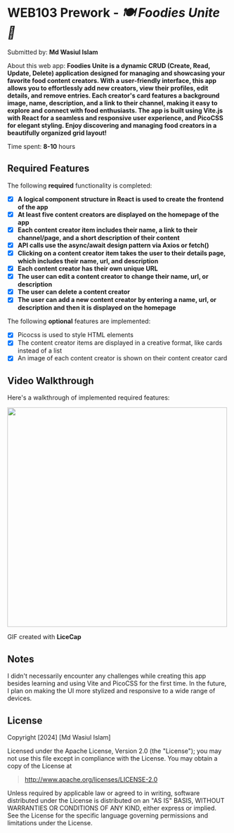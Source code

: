 # WEB103 Prework - *🍽️ Foodies Unite 🍲*

Submitted by: **Md Wasiul Islam**

About this web app: **Foodies Unite is a dynamic CRUD (Create, Read, Update, Delete) application designed for managing and showcasing your favorite food content creators. With a user-friendly interface, this app allows you to effortlessly add new creators, view their profiles, edit details, and remove entries. Each creator's card features a background image, name, description, and a link to their channel, making it easy to explore and connect with food enthusiasts. The app is built using Vite.js with React for a seamless and responsive user experience, and PicoCSS for elegant styling. Enjoy discovering and managing food creators in a beautifully organized grid layout!**

Time spent: **8-10** hours

## Required Features

The following **required** functionality is completed:

<!-- 👉🏿👉🏿👉🏿 Make sure to check off completed functionality below -->
- [x] **A logical component structure in React is used to create the frontend of the app**
- [x] **At least five content creators are displayed on the homepage of the app**
- [x] **Each content creator item includes their name, a link to their channel/page, and a short description of their content**
- [x] **API calls use the async/await design pattern via Axios or fetch()**
- [x] **Clicking on a content creator item takes the user to their details page, which includes their name, url, and description**
- [x] **Each content creator has their own unique URL**
- [x] **The user can edit a content creator to change their name, url, or description**
- [x] **The user can delete a content creator**
- [x] **The user can add a new content creator by entering a name, url, or description and then it is displayed on the homepage**

The following **optional** features are implemented:

- [x] Picocss is used to style HTML elements
- [x] The content creator items are displayed in a creative format, like cards instead of a list
- [x] An image of each content creator is shown on their content creator card

## Video Walkthrough

Here's a walkthrough of implemented required features:

<img src="/gif/codepath-web103-prework.gif?raw=true" width="500px">

<!-- Replace this with whatever GIF tool you used! -->
GIF created with **LiceCap**
<!-- Recommended tools:
[Kap](https://getkap.co/) for macOS
[ScreenToGif](https://www.screentogif.com/) for Windows
[peek](https://github.com/phw/peek) for Linux. -->

## Notes

I didn't necessarily encounter any challenges while creating this app besides learning and using Vite and PicoCSS for the first time. In the future, I plan on making the UI more stylized and responsive to a wide range of devices.

## License

Copyright [2024] [Md Wasiul Islam]

Licensed under the Apache License, Version 2.0 (the "License"); you may not use this file except in compliance with the License. You may obtain a copy of the License at

> http://www.apache.org/licenses/LICENSE-2.0

Unless required by applicable law or agreed to in writing, software distributed under the License is distributed on an "AS IS" BASIS, WITHOUT WARRANTIES OR CONDITIONS OF ANY KIND, either express or implied. See the License for the specific language governing permissions and limitations under the License.
